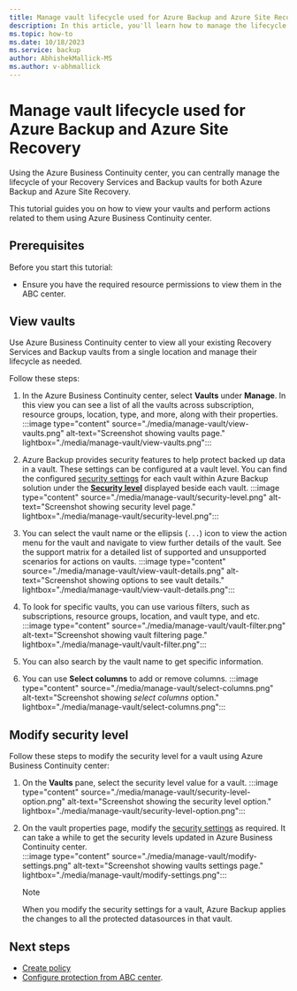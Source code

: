 ```yaml
---
title: Manage vault lifecycle used for Azure Backup and Azure Site Recovery
description: In this article, you'll learn how to manage the lifecycle of the vaults (Recovery Services and Backup vault) used for Azure Backup and/or Azure Site Recovery.
ms.topic: how-to
ms.date: 10/18/2023
ms.service: backup
author: AbhishekMallick-MS
ms.author: v-abhmallick
---
```


# Manage vault lifecycle used for Azure Backup and Azure Site Recovery

Using the Azure Business Continuity center, you can centrally manage the lifecycle of your Recovery Services and Backup vaults for both Azure Backup and Azure Site Recovery. 

This tutorial guides you on how to view your vaults and perform actions related to them using Azure Business Continuity center.

## Prerequisites

Before you start this tutorial:

- Ensure you have the required resource permissions to view them in the ABC center.

## View vaults

Use Azure Business Continuity center to view all your existing Recovery Services and Backup vaults from a single location and manage their lifecycle as needed.

Follow these steps:

1.	In the Azure Business Continuity center, select **Vaults** under **Manage**. 
    In this view you can see a list of all the vaults across subscription, resource groups, location, type, and more, along with their properties. 
    :::image type="content" source="./media/manage-vault/view-vaults.png" alt-text="Screenshot showing vaults page." lightbox="./media/manage-vault/view-vaults.png":::

3.	Azure Backup provides security features to help protect backed up data in a vault. These settings can be configured at a vault level. You can find the configured [security settings](../backup/guidance-best-practices.md#security-considerations) for each vault within Azure Backup solution under the [**Security level**](../backup/backup-encryption.md) displayed beside each vault.
    :::image type="content" source="./media/manage-vault/security-level.png" alt-text="Screenshot showing security level page." lightbox="./media/manage-vault/security-level.png":::
 
1.	You can select the vault name or the ellipsis (`...`) icon to view the action menu for the vault and navigate to view further details of the vault. See the support matrix for a detailed list of supported and unsupported scenarios for actions on vaults.
    :::image type="content" source="./media/manage-vault/view-vault-details.png" alt-text="Screenshot showing options to see vault details." lightbox="./media/manage-vault/view-vault-details.png":::
 
5.	To look for specific vaults, you can use various filters, such as subscriptions, resource groups, location, and vault type, and etc. 
    :::image type="content" source="./media/manage-vault/vault-filter.png" alt-text="Screenshot showing vault filtering page." lightbox="./media/manage-vault/vault-filter.png":::
 
6.	You can also search by the vault name to get specific information.
 
7.	You can use **Select columns** to add or remove columns. 
    :::image type="content" source="./media/manage-vault/select-columns.png" alt-text="Screenshot showing *select columns* option." lightbox="./media/manage-vault/select-columns.png":::
 

## Modify security level

Follow these steps to modify the security level for a vault using Azure Business Continuity center:

1.	On the **Vaults** pane, select the security level value for a vault.
    :::image type="content" source="./media/manage-vault/security-level-option.png" alt-text="Screenshot showing the security level option." lightbox="./media/manage-vault/security-level-option.png":::
 
2.	On the vault properties page, modify the [security settings](../backup/backup-azure-enhanced-soft-delete-about.md) as required. It can take a while to get the security levels updated in Azure Business Continuity center.  
    :::image type="content" source="./media/manage-vault/modify-settings.png" alt-text="Screenshot showing vaults settings page." lightbox="./media/manage-vault/modify-settings.png":::
    > [!NOTE]
    > When you modify the security settings for a vault, Azure Backup applies the changes to all the protected datasources in that vault.


## Next steps

- [Create policy](./backup-protection-policy.md)
- [Configure protection from ABC center](./tutorial-configure-protection-datasource.md).